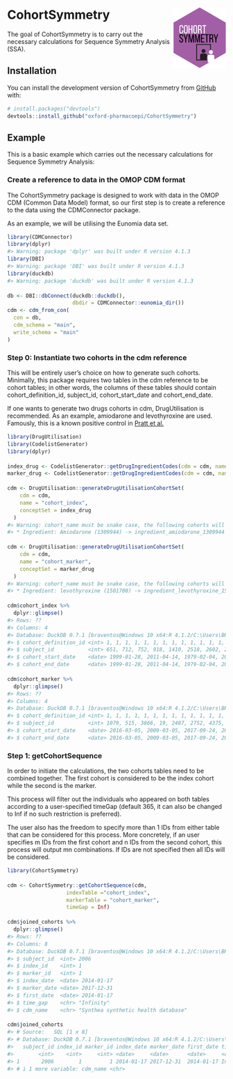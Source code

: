 
<!-- README.md is generated from README.Rmd. Please edit that file -->

# CohortSymmetry <img src="man/figures/CSHex.png" align="right" height="139"/>

<!-- badges: start -->
<!-- badges: end -->

The goal of CohortSymmetry is to carry out the necessary calculations
for Sequence Symmetry Analysis (SSA).

## Installation

You can install the development version of CohortSymmetry from
[GitHub](https://github.com/) with:

``` r
# install.packages("devtools")
devtools::install_github("oxford-pharmacoepi/CohortSymmetry")
```

## Example

This is a basic example which carries out the necessary calculations for
Sequence Symmetry Analysis:

### Create a reference to data in the OMOP CDM format

The CohortSymmetry package is designed to work with data in the OMOP CDM
(Common Data Model) format, so our first step is to create a reference
to the data using the CDMConnector package.

As an example, we will be utilising the Eunomia data set.

``` r
library(CDMConnector)
library(dplyr)
#> Warning: package 'dplyr' was built under R version 4.1.3
library(DBI)
#> Warning: package 'DBI' was built under R version 4.1.3
library(duckdb)
#> Warning: package 'duckdb' was built under R version 4.1.3
 
db <- DBI::dbConnect(duckdb::duckdb(), 
                     dbdir = CDMConnector::eunomia_dir())
cdm <- cdm_from_con(
  con = db,
  cdm_schema = "main",
  write_schema = "main"
)
```

### Step 0: Instantiate two cohorts in the cdm reference

This will be entirely user’s choice on how to generate such cohorts.
Minimally, this package requires two tables in the cdm reference to be
cohort tables; in other words, the columns of these tables should
contain cohort_definition_id, subject_id, cohort_start_date and
cohort_end_date.

If one wants to generate two drugs cohorts in cdm, DrugUtilisation is
recommended. As an example, amiodarone and levothyroxine are used.
Famously, this is a known positive control in [Pratt et
al.](https://www.ncbi.nlm.nih.gov/pmc/articles/PMC4690514/)

``` r
library(DrugUtilisation)
library(CodelistGenerator)
library(dplyr)
 
index_drug <- CodelistGenerator::getDrugIngredientCodes(cdm = cdm, name = "amiodarone")
marker_drug <- CodelistGenerator::getDrugIngredientCodes(cdm = cdm, name = "levothyroxine")
 
cdm <- DrugUtilisation::generateDrugUtilisationCohortSet(
    cdm = cdm,
    name = "cohort_index",
    conceptSet = index_drug
  )
#> Warning: cohort_name must be snake case, the following cohorts will be renamed:
#> * Ingredient: Amiodarone (1309944) -> ingredient_amiodarone_1309944
 
cdm <- DrugUtilisation::generateDrugUtilisationCohortSet(
    cdm = cdm,
    name = "cohort_marker",
    conceptSet = marker_drug
  )
#> Warning: cohort_name must be snake case, the following cohorts will be renamed:
#> * Ingredient: levothyroxine (1501700) -> ingredient_levothyroxine_1501700
 
cdm$cohort_index %>%
  dplyr::glimpse()
#> Rows: ??
#> Columns: 4
#> Database: DuckDB 0.7.1 [braventos@Windows 10 x64:R 4.1.2/C:\Users\BRAVEN~1\AppData\Local\Temp\Rtmp0eRJF5\file1a1046e02ed2.duckdb]
#> $ cohort_definition_id <int> 1, 1, 1, 1, 1, 1, 1, 1, 1, 1, 1, 1, 1, 1, 1, 1, 1~
#> $ subject_id           <int> 651, 712, 752, 918, 1410, 2518, 2602, 2955, 2985,~
#> $ cohort_start_date    <date> 1999-01-28, 2011-04-14, 1979-02-04, 2016-05-20, ~
#> $ cohort_end_date      <date> 1999-01-28, 2011-04-14, 1979-02-04, 2016-05-20, ~
 
cdm$cohort_marker %>%
  dplyr::glimpse()
#> Rows: ??
#> Columns: 4
#> Database: DuckDB 0.7.1 [braventos@Windows 10 x64:R 4.1.2/C:\Users\BRAVEN~1\AppData\Local\Temp\Rtmp0eRJF5\file1a1046e02ed2.duckdb]
#> $ cohort_definition_id <int> 1, 1, 1, 1, 1, 1, 1, 1, 1, 1, 1, 1, 1, 1, 1, 1, 1~
#> $ subject_id           <int> 1079, 515, 3866, 19, 2487, 2752, 4375, 4532, 3224~
#> $ cohort_start_date    <date> 2016-03-05, 2009-03-05, 2017-09-24, 2004-01-17, ~
#> $ cohort_end_date      <date> 2016-03-05, 2009-03-05, 2017-09-24, 2004-01-17, ~
```

### Step 1: getCohortSequence

In order to initiate the calculations, the two cohorts tables need to be
combined together. The first cohort is considered to be the index cohort
while the second is the marker.

This process will filter out the individuals who appeared on both tables
according to a user-specified timeGap (default 365, it can also be
changed to Inf if no such restriction is preferred).

The user also has the freedom to specify more than 1 IDs from either
table that can be considered for this process. More concretely, if an
user specifies m IDs from the first cohort and n IDs from the second
cohort, this process will output mn combinations. If IDs are not
specified then all IDs will be considered.

``` r
library(CohortSymmetry)
 
cdm <- CohortSymmetry::getCohortSequence(cdm,
                   indexTable ="cohort_index",
                   markerTable = "cohort_marker",
                   timeGap = Inf)
 
cdm$joined_cohorts %>%
  dplyr::glimpse()
#> Rows: ??
#> Columns: 8
#> Database: DuckDB 0.7.1 [braventos@Windows 10 x64:R 4.1.2/C:\Users\BRAVEN~1\AppData\Local\Temp\Rtmp0eRJF5\file1a1046e02ed2.duckdb]
#> $ subject_id  <int> 2006
#> $ index_id    <int> 1
#> $ marker_id   <int> 1
#> $ index_date  <date> 2014-01-17
#> $ marker_date <date> 2017-12-31
#> $ first_date  <date> 2014-01-17
#> $ time_gap    <chr> "Infinity"
#> $ cdm_name    <chr> "Synthea synthetic health database"

cdm$joined_cohorts
#> # Source:   SQL [1 x 8]
#> # Database: DuckDB 0.7.1 [braventos@Windows 10 x64:R 4.1.2/C:\Users\BRAVEN~1\AppData\Local\Temp\Rtmp0eRJF5\file1a1046e02ed2.duckdb]
#>   subject_id index_id marker_id index_date marker_date first_date time_gap
#>        <int>    <int>     <int> <date>     <date>      <date>     <chr>   
#> 1       2006        1         1 2014-01-17 2017-12-31  2014-01-17 Infinity
#> # i 1 more variable: cdm_name <chr>
```
